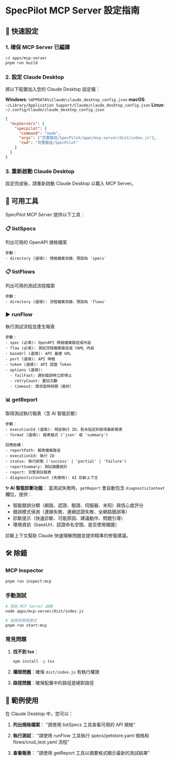 # SpecPilot MCP Server 設定指南

## 🚀 快速設定

### 1. 確保 MCP Server 已編譯

```bash
cd apps/mcp-server
pnpm run build
```

### 2. 設定 Claude Desktop

將以下配置加入您的 Claude Desktop 設定檔：

**Windows**: `%APPDATA%\Claude\claude_desktop_config.json`
**macOS**: `~/Library/Application Support/Claude/claude_desktop_config.json`
**Linux**: `~/.config/Claude/claude_desktop_config.json`

```json
{
  "mcpServers": {
    "specpilot": {
      "command": "node",
      "args": ["完整路徑/SpecPilot/apps/mcp-server/dist/index.js"],
      "cwd": "完整路徑/SpecPilot"
    }
  }
}
```

### 3. 重新啟動 Claude Desktop

設定完成後，請重新啟動 Claude Desktop 以載入 MCP Server。

## 🔧 可用工具

SpecPilot MCP Server 提供以下工具：

### 📋 listSpecs
列出可用的 OpenAPI 規格檔案
```
參數：
- directory (選填): 規格檔案目錄，預設為 'specs'
```

### 📋 listFlows
列出可用的測試流程檔案
```
參數：
- directory (選填): 流程檔案目錄，預設為 'flows'
```

### ▶️ runFlow
執行測試流程並產生報表
```
參數：
- spec (必填): OpenAPI 規格檔案路徑或內容
- flow (必填): 測試流程檔案路徑或 YAML 內容
- baseUrl (選填): API 基礎 URL
- port (選填): API 埠號
- token (選填): API 認證 Token
- options (選填):
  - failFast: 遇到錯誤時立即停止
  - retryCount: 重試次數
  - timeout: 請求逾時時間（毫秒）
```

### 📊 getReport
取得測試執行報表（含 AI 智能診斷）
```
參數：
- executionId (選填): 特定執行 ID，若未指定則取得最新報表
- format (選填): 報表格式 ('json' 或 'summary')

回應結構：
- reportPath: 報表檔案路徑
- executionId: 執行 ID
- status: 執行狀態 ('success' | 'partial' | 'failure')
- reportSummary: 測試摘要統計
- report: 完整測試報表
- diagnosticContext (失敗時): AI 診斷上下文
```

**✨ AI 智能診斷功能**：
當測試失敗時，`getReport` 會自動包含 `diagnosticContext` 欄位，提供：
- 智能錯誤分類（網路、認證、驗證、伺服器、未知）與信心度評分
- 錯誤模式偵測（連鎖失敗、連續認證失敗、全網路錯誤等）
- 診斷提示（快速診斷、可能原因、建議動作、問題引導）
- 環境資訊（baseUrl、認證命名空間、是否使用備援）

診斷上下文幫助 Claude 快速理解問題並提供精準的修復建議。

## 🛠️ 除錯

### MCP Inspector
```bash
pnpm run inspect:mcp
```

### 手動測試
```bash
# 測試 MCP Server 啟動
node apps/mcp-server/dist/index.js

# 或使用開發模式
pnpm run start:mcp
```

### 常見問題

1. **找不到 tsx**：
   ```bash
   npm install -g tsx
   ```

2. **權限問題**：確保 `dist/index.js` 有執行權限

3. **路徑問題**：確保配置中的路徑是絕對路徑

## 📝 範例使用

在 Claude Desktop 中，您可以：

1. **列出規格檔案**：
   "請使用 listSpecs 工具查看可用的 API 規格"

2. **執行測試**：
   "請使用 runFlow 工具執行 specs/petstore.yaml 規格和 flows/crud_test.yaml 流程"

3. **查看報表**：
   "請使用 getReport 工具以摘要格式顯示最新的測試結果"